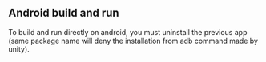 ## Android build and run

To build and run directly on android, you must uninstall the previous app (same package name will deny the installation from adb command made by unity).




